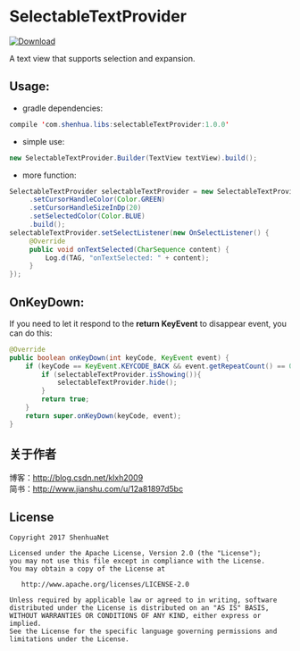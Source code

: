 # SelectableTextProvider

[ ![Download](https://api.bintray.com/packages/shenhuanetos/maven/selectableTextProvider/images/download.svg) ](https://bintray.com/shenhuanetos/maven/selectableTextProvider/_latestVersion)

A text view that supports selection and expansion.

## Usage:
* gradle dependencies:
``` java
compile 'com.shenhua.libs:selectableTextProvider:1.0.0'
```
* simple use:
``` java
new SelectableTextProvider.Builder(TextView textView).build();
```
* more function:
```java
SelectableTextProvider selectableTextProvider = new SelectableTextProvider.Builder(textView)
     .setCursorHandleColor(Color.GREEN)
     .setCursorHandleSizeInDp(20)
     .setSelectedColor(Color.BLUE)
     .build();
selectableTextProvider.setSelectListener(new OnSelectListener() {
     @Override
     public void onTextSelected(CharSequence content) {
         Log.d(TAG, "onTextSelected: " + content);
     }
});
```
## OnKeyDown:
If you need to let it respond to the **return KeyEvent** to disappear event, you can do this:
```java
@Override
public boolean onKeyDown(int keyCode, KeyEvent event) {
    if (keyCode == KeyEvent.KEYCODE_BACK && event.getRepeatCount() == 0) {
        if (selectableTextProvider.isShowing()){
            selectableTextProvider.hide();
        }
        return true;
    }
    return super.onKeyDown(keyCode, event);
}
```

## 关于作者
博客：http://blog.csdn.net/klxh2009<br>
简书：http://www.jianshu.com/u/12a81897d5bc

## License

    Copyright 2017 ShenhuaNet

    Licensed under the Apache License, Version 2.0 (the "License");
    you may not use this file except in compliance with the License.
    You may obtain a copy of the License at

       http://www.apache.org/licenses/LICENSE-2.0

    Unless required by applicable law or agreed to in writing, software
    distributed under the License is distributed on an "AS IS" BASIS,
    WITHOUT WARRANTIES OR CONDITIONS OF ANY KIND, either express or implied.
    See the License for the specific language governing permissions and
    limitations under the License.
